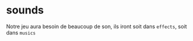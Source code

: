 # sounds

Notre jeu aura besoin de beaucoup de son, ils iront soit dans ```effects```, soit dans ```musics```